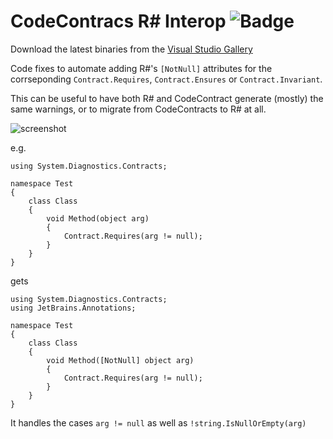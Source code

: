 ﻿# CodeContracs R# Interop ![Badge](https://tom-englert.visualstudio.com/_apis/public/build/definitions/75bf84d2-d359-404a-a712-07c9f693f635/9/badge)

Download the latest binaries from the [Visual Studio Gallery](https://visualstudiogallery.msdn.microsoft.com/8005d228-9f16-4a78-906e-366e919af8e5)

Code fixes to automate adding R#'s `[NotNull]` attributes for the corrseponding `Contract.Requires`, `Contract.Ensures` or `Contract.Invariant`.

This can be useful to have both R# and CodeContract generate (mostly) the same warnings, or to migrate from CodeContracts to R# at all.

![screenshot](https://github.com/tom-englert/ContracsReSharperInterop/blob/master/Assets/Screenshot.png)

e.g.

```
using System.Diagnostics.Contracts;

namespace Test
{
    class Class
    {
        void Method(object arg)
        {
            Contract.Requires(arg != null);
        }
    }
}
```

gets

```
using System.Diagnostics.Contracts;
using JetBrains.Annotations;

namespace Test
{
    class Class
    {
        void Method([NotNull] object arg)
        {
            Contract.Requires(arg != null);
        }
    }
}
```

It handles the cases `arg != null` as well as `!string.IsNullOrEmpty(arg)` 
